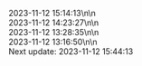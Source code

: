 2023-11-12 15:14:13\n\n  
2023-11-12 14:23:27\n\n  
2023-11-12 13:28:35\n\n  
2023-11-12 13:16:50\n\n  
Next update: 2023-11-12 15:44:13
